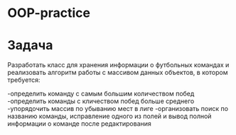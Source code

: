 # OOP-practice

# Задача
Разработать класс для хранения информации о футбольных командах и реализовать алгоритм работы с массивом данных объектов,
в котором требуется:

-определить команду с самым большим количеством побед
-определить команды с кличеством побед больше среднего
-упорядочить массив по убыванию мест в лиге
-организовать поиск по названию команды, исправление одного из полей и вывод
полной информации о команде после редактирования
